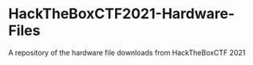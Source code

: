 # HackTheBoxCTF2021-Hardware-Files
A repository of the hardware file downloads from HackTheBoxCTF 2021 
